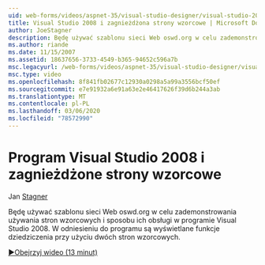 ```yaml
---
uid: web-forms/videos/aspnet-35/visual-studio-designer/visual-studio-2008-and-nested-masterpages
title: Visual Studio 2008 i zagnieżdżona strony wzorcowe | Microsoft Docs
author: JoeStagner
description: Będę używać szablonu sieci Web oswd.org w celu zademonstrowania używania stron wzorcowych i sposobu ich obsługi w programie Visual Studio 2008. W odniesieniu do tego pokażę...
ms.author: riande
ms.date: 11/15/2007
ms.assetid: 18637656-3733-4549-b365-94652c596a7b
msc.legacyurl: /web-forms/videos/aspnet-35/visual-studio-designer/visual-studio-2008-and-nested-masterpages
msc.type: video
ms.openlocfilehash: 8f841fb02677c12930a0298a5a99a3556bcf50ef
ms.sourcegitcommit: e7e91932a6e91a63e2e46417626f39d6b244a3ab
ms.translationtype: MT
ms.contentlocale: pl-PL
ms.lasthandoff: 03/06/2020
ms.locfileid: "78572990"
---
```

# <a name="visual-studio-2008-and-nested-masterpages"></a>Program Visual Studio 2008 i zagnieżdżone strony wzorcowe

Jan [Stagner](https://github.com/JoeStagner)

Będę używać szablonu sieci Web oswd.org w celu zademonstrowania używania stron wzorcowych i sposobu ich obsługi w programie Visual Studio 2008. W odniesieniu do programu są wyświetlane funkcje dziedziczenia przy użyciu dwóch stron wzorcowych.

[&#9654;Obejrzyj wideo (13 minut)](https://channel9.msdn.com/Blogs/ASP-NET-Site-Videos/visual-studio-2008-and-nested-masterpages)
